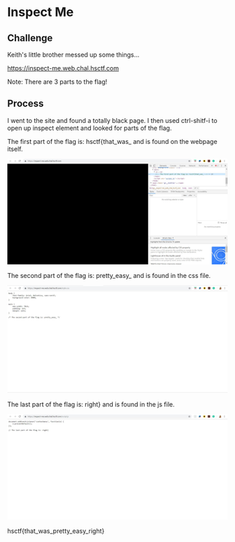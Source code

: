 # Inspect Me

## Challenge

Keith's little brother messed up some things...

https://inspect-me.web.chal.hsctf.com

Note: There are 3 parts to the flag!

## Process

I went to the site and found a totally black page. I then used ctrl-shitf-i to open up inspect element and looked for parts of the flag.

The first part of the flag is: hsctf{that_was_ and is found on the webpage itself.

![Part1.JPG](Part1.JPG)

The second part of the flag is: pretty_easy_ and is found in the css file.

![part2.JPG](part2.JPG)

The last part of the flag is: right} and is found in the js file.

![part3.JPG](part3.JPG)

hsctf{that_was_pretty_easy_right}
